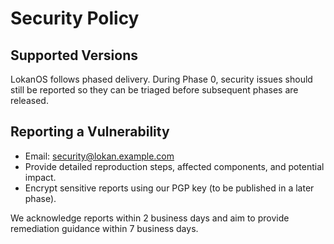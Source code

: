 # Security Policy

## Supported Versions

LokanOS follows phased delivery. During Phase 0, security issues should still be reported so they can be triaged before subsequent phases are released.

## Reporting a Vulnerability

- Email: security@lokan.example.com
- Provide detailed reproduction steps, affected components, and potential impact.
- Encrypt sensitive reports using our PGP key (to be published in a later phase).

We acknowledge reports within 2 business days and aim to provide remediation guidance within 7 business days.
